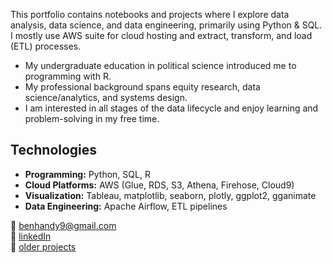 
This portfolio contains notebooks and projects where I explore data analysis, data science, and data engineering, primarily using Python & SQL.  
I mostly use AWS suite for cloud hosting and extract, transform, and load (ETL) processes.  


- My undergraduate education in political science introduced me to programming with R.  
- My professional background spans equity research, data science/analytics, and systems design.  
- I am interested in all stages of the data lifecycle and enjoy learning and problem-solving in my free time.  


## Technologies  

- **Programming:** Python, SQL, R  
- **Cloud Platforms:** AWS (Glue, RDS, S3, Athena, Firehose, Cloud9)  
- **Visualization:** Tableau, matplotlib, seaborn, plotly, ggplot2, gganimate  
- **Data Engineering:** Apache Airflow, ETL pipelines  
  
📧 [benhandy9@gmail.com](mailto:benhandy9@gmail.com)  
🔗 [linkedIn](https://www.linkedin.com/in/benjamin-handy9/)  
📂 [older projects](https://www.datacamp.com/portfolio/benhandy9)  

